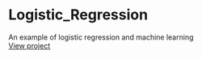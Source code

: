 # Logistic_Regression
An example of logistic regression and machine learning<br>
[View project](https://github.com/Moriango/Logistic_Regression/blob/main/Logistic%20Regression.ipynb)
